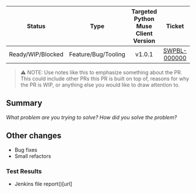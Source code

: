 | Status  | Type  | Targeted Python Muse Client Version | Ticket |
| :---: | :---: | :---: | :--: |
| Ready/WIP/Blocked | Feature/Bug/Tooling | v1.0.1 | [SWPBL-000000](https://jira.sonos.com/browse/SWPBL-000000)

> ⚠️ NOTE: Use notes like this to emphasize something about the PR. This could include other PRs this PR is built on top of, reasons for why the PR is WIP, or anything else you would like to draw attention to.

## Summary

_What problem are you trying to solve?_
_How did you solve the problem?_

## Other changes

- Bug fixes
- Small refactors

### Test Results

- Jenkins file report()[url]